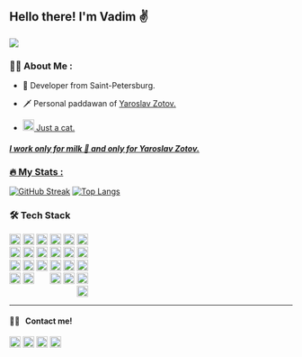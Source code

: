 ## Hello there! I'm Vadim :v:

<img src="https://thumbs.gfycat.com/PastFragrantGar-max-1mb.gif" />

### :man_technologist: About Me :
- :briefcase: Developer from Saint-Petersburg.

- :dagger: Personal paddawan of <a href="https://github.com/zotovy">Yaroslav Zotov.

- <img src="https://emojis.slackmojis.com/emojis/images/1607077101/11614/pop_cat.gif?1607077101" width="20"/>  Just a cat.



##### I work only for milk 🥛 and only for Yaroslav Zotov.
  

### :fire: My Stats :
[![GitHub Streak](http://github-readme-streak-stats.herokuapp.com?user=Vadimcha&theme=tokyonight&hide_border=true&background=EB545400)](https://git.io/streak-stats)
[![Top Langs](https://github-readme-stats.vercel.app/api/top-langs/?username=Vadimcha&layout=compact&theme=tokyonight&hide_border=true&hide=css,sass&background=EB545400)](https://github.com/anuraghazra/github-readme-stats)
  
### 🛠 Tech Stack
<div style="display: flex; gap: 4px">
  <div style="display: flex; flex-direction: column; gap: 3px">

  <img style="height: 20px;" alt="Typescript" src="https://img.shields.io/badge/-Typescript-007ACC?style=flat&logo=typescript&logoColor=white" />

  <img style="height: 20px;" alt="Python" src="https://img.shields.io/badge/Python⠀-3670A0?style=flat&logo=python&logoColor=ffdd54" />

  <img style="height: 20px;" alt="C++" src="https://img.shields.io/badge/C++⠀⠀-%2300599C.svg?style=flat&logo=c%2B%2B&logoColor=white" />

  <img style="height: 20px;" alt="Javascript" src="https://img.shields.io/badge/-Javascript-EFD927?style=flat&logo=javascript&logoColor=white" /> 
  </div>

  <div style="display: flex; flex-direction: column; gap: 3px">

  <img style="height: 20px" alt="React" src="https://img.shields.io/badge/-React-45b8d8?style=flat&logo=react&logoColor=white" />
  
  <img style="height: 20px" alt="Flask" src="https://img.shields.io/badge/Flask-%23000.svg?style=flat&logo=flask&logoColor=white" />
  
  <img style="height: 20px" alt="Django" src="https://img.shields.io/badge/Fjango-%23092E20.svg?style=flat&logo=django&logoColor=white" />

  <img style="height: 20px" alt="Sass" src="https://img.shields.io/badge/-Sass-CC6699?style=flat&logo=sass&logoColor=white" />

  </div>

  <div style="display: flex; flex-direction: column; gap: 3px">

  <img style="height: 20px" alt="MongoDB" src="https://img.shields.io/badge/-MongoDB-13aa52?style=flat&logo=mongodb&logoColor=white" />

  <img style="height: 20px" alt="MySQL" src="https://img.shields.io/badge/-MySQL-195C84?style=flat&logo=mysql&logoColor=white" />

  <img style="height: 20px" alt="Firebase" src="https://img.shields.io/badge/Firebase-039BE5?style=flat&logo=Firebase&logoColor=white" />

  </div>

  <div style="display: flex; flex-direction: column; gap: 3px">

  <img style="height: 20px;" alt="Webpack" src="https://img.shields.io/badge/-Webpack-8DD6F9?style=flat&logo=webpack&logoColor=white" />

  <img style="height: 20px;" alt="npm" src="https://img.shields.io/badge/-NPM⠀⠀-CB3837?style=flat&logo=npm&logoColor=white" />

  <img style="height: 20px;" alt="Github" src="https://img.shields.io/badge/github-%23121011.svg?style=for-the-badge&logo=github&logoColor=white" />

  <img style="height: 20px;" alt="MUI" src="https://img.shields.io/badge/MUI⠀⠀-%230081CB.svg?style=flat&logo=mui&logoColor=white" />

  </div>

  <div style="display: flex; flex-direction: column; gap: 3px">
  
  <img style="height: 20px;" alt="Figma" src="https://img.shields.io/badge/Figma⠀⠀-%23F24E1E.svg?style=flat&logo=figma&logoColor=white" />

  <img style="height: 20px;" alt="Photoshop" src="https://img.shields.io/badge/Photoshop-%2331A8FF.svg?style=flat&logo=adobe%20photoshop&logoColor=white" />

  <img style="height: 20px;" alt="Illustrator" src="https://img.shields.io/badge/Illustrator-%23FF9A00.svg?style=flat&logo=adobe%20illustrator&logoColor=white" />

  <img style="height: 20px;" alt="Canva" src="https://img.shields.io/badge/Canva⠀⠀-%2300C4CC.svg?style=flat&logo=Canva&logoColor=white" />

  </div>

  <div style="display: flex; flex-direction: column; gap: 3px">
  
  <img style="height: 20px;" alt="CLion" src="https://img.shields.io/badge/CLion⠀⠀-black?style=flat&logo=clion&logoColor=white" />

  <img style="height: 20px;" alt="Visual Studio Code" src="https://img.shields.io/badge/VS%20Code-0078d7.svg?style=flat&logo=visual-studio-code&logoColor=white" />

  <img style="height: 20px;" alt="Visual Studio" src="https://img.shields.io/badge/VStudio-5C2D91.svg?style=flat&logo=visual-studio&logoColor=white" />

  <img style="height: 20px;" alt="PyCharm" src="https://img.shields.io/badge/Pycharm-143?style=flat&logo=pycharm&logoColor=black&color=black&labelColor=green" />

  <img style="height: 20px;" alt="WebStorm" src="https://img.shields.io/badge/Webstorm-143?style=flat&logo=webstorm&logoColor=white&color=black" />

  </div>
</div>

<hr>
<h4>🤝🏻 &nbsp; Contact me!</h4>
<p>
  <a href='https://t.me/Vadimchaa'><img style="height: 20px;" alt="Telegram" src="https://img.shields.io/badge/Telegram-2CA5E0?style=for-the-badge&logo=telegram&logoColor=white" /></a>
  <a href='mailto:BelovBadim2014@yandex.ru'><img style="height: 20px;" alt="WebStorm" src="https://img.shields.io/badge/mail-D14836?style=for-the-badge&logo=gmail&logoColor=white" /></a>
  <a href='https://vk.com/v_ad_im_cha'><img style="height: 20px;" alt="WebStorm" src="https://img.shields.io/badge/VK-445f9d?style=for-the-badge&logo=VK&logoColor=white" /></a>
  <a href='http://codeforces.com/profile/BelovBadim'><img style="height: 20px;" alt="WebStorm" src="https://img.shields.io/badge/Codeforces-445f9d?style=for-the-badge&logo=Codeforces&logoColor=white" /></a>
</p>

<img src="https://komarev.com/ghpvc/?username=Vadimcha&style=flat&color=blue" alt=""/>

  
